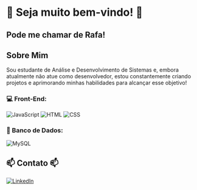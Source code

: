 # 👾 Seja muito bem-vindo! 👾

## Pode me chamar de Rafa!

## Sobre Mim

Sou estudante de Análise e Desenvolvimento de Sistemas e, embora atualmente não atue como desenvolvedor, estou constantemente criando projetos e aprimorando minhas habilidades para alcançar esse objetivo!

### 💻 Front-End:
![JavaScript](https://img.shields.io/badge/JavaScript-F7DF1E?style=for-the-badge&logo=javascript&logoColor=black)
![HTML](https://img.shields.io/badge/HTML-239120?style=for-the-badge&logo=html5&logoColor=white)
![CSS](https://img.shields.io/badge/CSS-239120?&style=for-the-badge&logo=css3&logoColor=white)

### 🎲 Banco de Dados:
![MySQL](https://img.shields.io/badge/MySQL-4479A1?style=for-the-badge&logo=mysql&logoColor=white)


## 📫 Contato 📫
[![LinkedIn](https://img.shields.io/badge/LinkedIn-0077B5?style=for-the-badge&logo=linkedin&logoColor=white)](https://www.linkedin.com/in/leandro-rafael-ferreira-rodriguez-b691b8243)
